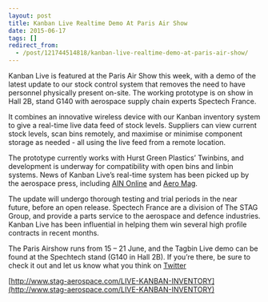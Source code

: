 ```yaml
---
layout: post
title: Kanban Live Realtime Demo At Paris Air Show
date: 2015-06-17
tags: []
redirect_from:
  - /post/121744514818/kanban-live-realtime-demo-at-paris-air-show/
---
```

Kanban Live is featured at the Paris Air Show this week, with a demo of the latest update to our stock control system that removes the need to have personnel physically present on-site. The working prototype is on show in Hall 2B, stand G140 with aerospace supply chain experts Spectech France.

It combines an innovative wireless device with our Kanban inventory system to give a real-time live data feed of stock levels. Suppliers can view current stock levels, scan bins remotely, and maximise or minimise component storage as needed - all using the live feed from a remote location.

The prototype currently works with Hurst Green Plastics’ Twinbins, and development is underway for compatibility with open bins and linbin systems. News of Kanban Live’s real-time system has been picked up by the aerospace press, including [AIN Online](http://www.ainonline.com/aviation-news/aerospace/2015-06-11/tagbin-rfid-systems-now-includes-live-data-feed) and [Aero Mag](http://www.aero-mag.com/features/42/20156/3231/).

The update will undergo thorough testing and trial periods in the near future, before an open release. Spectech France are a division of The STAG Group, and provide a parts service to the aerospace and defence industries. Kanban Live has been influential in helping them win several high profile contracts in recent months.

The Paris Airshow runs from 15 – 21 June, and the Tagbin Live demo can be found at the Spechtech stand (G140 in Hall 2B). If you’re there, be sure to check it out and let us know what you think on [Twitter](https://twitter.com/kanbanlive)

[http://www.stag-aerospace.com/LIVE-KANBAN-INVENTORY](http://www.stag-aerospace.com/LIVE-KANBAN-INVENTORY)
